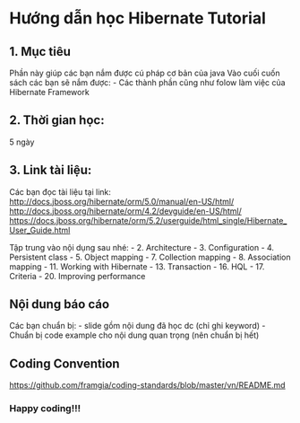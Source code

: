 # Hướng dẫn học Hibernate Tutorial

## 1. Mục tiêu
Phần này giúp các bạn nắm được cú pháp cơ bản của java
Vào cuối cuốn sách các bạn sẽ nắm được:
	- Các thành phần cũng như folow làm việc của Hibernate Framework

## 2. Thời gian học:
5 ngày

## 3. Link tài liệu:
Các bạn đọc tài liệu tại link:
http://docs.jboss.org/hibernate/orm/5.0/manual/en-US/html/
http://docs.jboss.org/hibernate/orm/4.2/devguide/en-US/html/
https://docs.jboss.org/hibernate/orm/5.2/userguide/html_single/Hibernate_User_Guide.html

Tập trung vào nội dụng sau nhé:
	- 2. Architecture
	- 3. Configuration
	- 4. Persistent class
	- 5. Object mapping
	- 7. Collection mapping
	- 8. Association mapping
	- 11. Working with Hibernate
	- 13. Transaction
	- 16. HQL
	- 17. Criteria
	- 20. Improving performance

## Nội dung báo cáo
Các bạn chuẩn bị:
	- slide gồm nội dung đã học dc (chỉ ghi keyword)
	- Chuẩn bị code example cho nội dung quan trọng (nên chuẩn bị hết)

## Coding Convention
https://github.com/framgia/coding-standards/blob/master/vn/README.md

### Happy coding!!!
